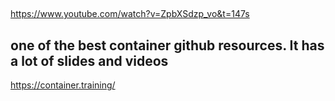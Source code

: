 ## 
https://www.youtube.com/watch?v=ZpbXSdzp_vo&t=147s

## one of the best container github resources. It has a lot of slides and videos

https://container.training/
